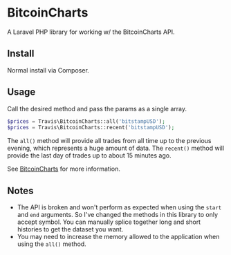 # BitcoinCharts

A Laravel PHP library for working w/ the BitcoinCharts API.

## Install

Normal install via Composer.

## Usage

Call the desired method and pass the params as a single array.

```php
$prices = Travis\BitcoinCharts::all('bitstampUSD');
$prices = Travis\BitcoinCharts::recent('bitstampUSD');
```

The ``all()`` method will provide all trades from all time up to the previous evening, which represents a huge amount of data.  The ``recent()`` method will provide the last day of trades up to about 15 minutes ago.

See [BitcoinCharts](http://bitcoincharts.com/about/markets-api/) for more information.

## Notes

- The API is broken and won't perform as expected when using the ``start`` and ``end`` arguments.  So I've changed the methods in this library to only accept symbol.  You can manually splice together long and short histories to get the dataset you want.
- You may need to increase the memory allowed to the application when using the ``all()`` method.